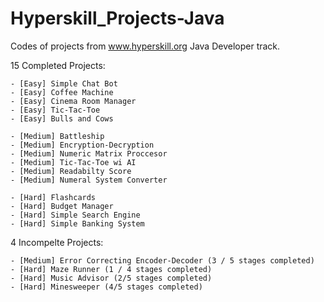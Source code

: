 # Hyperskill_Projects-Java
Codes of projects from www.hyperskill.org Java Developer track.

15 Completed Projects:

    - [Easy] Simple Chat Bot
    - [Easy] Coffee Machine
    - [Easy] Cinema Room Manager
    - [Easy] Tic-Tac-Toe
    - [Easy] Bulls and Cows

    - [Medium] Battleship
    - [Medium] Encryption-Decryption
    - [Medium] Numeric Matrix Proccesor
    - [Medium] Tic-Tac-Toe wi AI
    - [Medium] Readabilty Score
    - [Medium] Numeral System Converter

    - [Hard] Flashcards
    - [Hard] Budget Manager
    - [Hard] Simple Search Engine
    - [Hard] Simple Banking System

4 Incompelte Projects:

    - [Medium] Error Correcting Encoder-Decoder (3 / 5 stages completed)
    - [Hard] Maze Runner (1 / 4 stages completed)
    - [Hard] Music Advisor (2/5 stages completed)
    - [Hard] Minesweeper (4/5 stages completed)